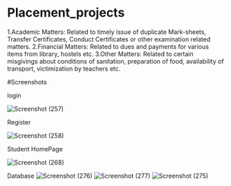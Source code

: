 # Placement_projects


  1.Academic Matters: Related to timely issue of duplicate Mark-sheets, Transfer Certificates, Conduct Certificates or other examination related matters.
  2.Financial Matters: Related to dues and payments for various items from library, hostels etc.
  3.Other Matters: Related to certain misgivings about conditions of sanitation, preparation of food, availability of transport, victimization by teachers etc.
 
#Screenshots

login

![Screenshot (257)](https://user-images.githubusercontent.com/89664665/185154299-b6186f85-05da-4d98-8bfc-dce5821cc5ed.png)

Register

![Screenshot (258)](https://user-images.githubusercontent.com/89664665/185154339-7bdbbbf2-5fa6-4194-a1fe-2ad5968ca4f7.png)

Student HomePage

![Screenshot (268)](https://user-images.githubusercontent.com/89664665/185154904-5608e357-4221-4c8c-8ecd-330d0e153585.png)

Database
![Screenshot (276)](https://user-images.githubusercontent.com/89664665/185161318-148981e1-a5d8-4e73-a191-0d2631ccf002.png)
![Screenshot (277)](https://user-images.githubusercontent.com/89664665/185161331-af7e1d7f-7171-415f-aa8b-1ec15f5ea671.png)
![Screenshot (275)](https://user-images.githubusercontent.com/89664665/185161336-99d82ce4-c9e6-435a-9945-edd9523ecd89.png)
